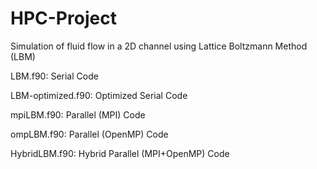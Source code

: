 # HPC-Project
Simulation of fluid flow in a 2D channel using Lattice Boltzmann Method (LBM)

LBM.f90: Serial Code

LBM-optimized.f90: Optimized Serial Code

mpiLBM.f90: Parallel (MPI) Code

ompLBM.f90: Parallel (OpenMP) Code

HybridLBM.f90: Hybrid Parallel (MPI+OpenMP) Code
